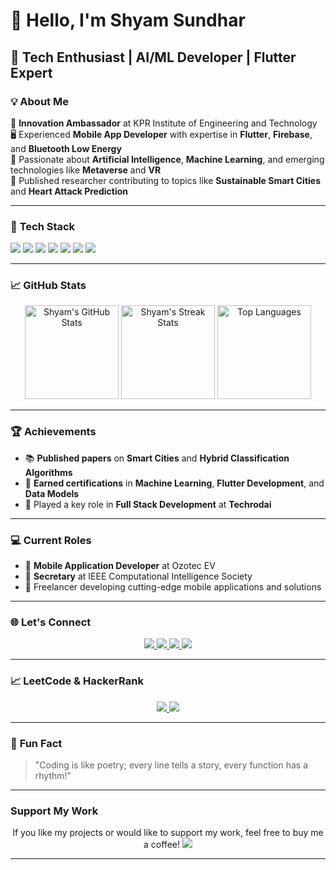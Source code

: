 # 👋 **Hello, I'm Shyam Sundhar**  
## 🚀 **Tech Enthusiast | AI/ML Developer | Flutter Expert**  

### 💡 **About Me**  
🌟 **Innovation Ambassador** at KPR Institute of Engineering and Technology  
🖥️ Experienced **Mobile App Developer** with expertise in **Flutter**, **Firebase**, and **Bluetooth Low Energy**  
🤖 Passionate about **Artificial Intelligence**, **Machine Learning**, and emerging technologies like **Metaverse** and **VR**  
📘 Published researcher contributing to topics like **Sustainable Smart Cities** and **Heart Attack Prediction**  

---

### 🔧 **Tech Stack**
<p align="left">
  <img src="https://img.shields.io/badge/-Flutter-02569B?logo=flutter&logoColor=white&style=flat-square">
  <img src="https://img.shields.io/badge/-Dart-0175C2?logo=dart&logoColor=white&style=flat-square">
  <img src="https://img.shields.io/badge/-Firebase-FFCA28?logo=firebase&logoColor=black&style=flat-square">
  <img src="https://img.shields.io/badge/-Python-3776AB?logo=python&logoColor=white&style=flat-square">
  <img src="https://img.shields.io/badge/-Git-F05032?logo=git&logoColor=white&style=flat-square">
  <img src="https://img.shields.io/badge/-Figma-F24E1E?logo=figma&logoColor=white&style=flat-square">
  <img src="https://img.shields.io/badge/-C++-00599C?logo=cplusplus&logoColor=white&style=flat-square">
</p>

---

### 📈 **GitHub Stats**
<p align="center">
  <img src="https://github-readme-stats.vercel.app/api?username=Shyam-G-Sundhar&show_icons=true&theme=tokyonight" alt="Shyam's GitHub Stats" height="150">
  <img src="https://github-readme-streak-stats.herokuapp.com/?user=Shyam-G-Sundhar&theme=tokyonight" alt="Shyam's Streak Stats" height="150">
  <img src="https://github-readme-stats.vercel.app/api/top-langs/?username=Shyam-G-Sundhar&layout=compact&theme=tokyonight" alt="Top Languages" height="150">
</p>

---

### 🏆 **Achievements**
- 📚 **Published papers** on **Smart Cities** and **Hybrid Classification Algorithms**  
- 🏅 **Earned certifications** in **Machine Learning**, **Flutter Development**, and **Data Models**  
- 🌟 Played a key role in **Full Stack Development** at **Techrodai**  

---

### 💻 **Current Roles**
- 🚗 **Mobile Application Developer** at Ozotec EV  
- 💼 **Secretary** at IEEE Computational Intelligence Society  
- 🤝 Freelancer developing cutting-edge mobile applications and solutions  

---

### 🌐 **Let's Connect**
<p align="center">
  <a href="https://www.linkedin.com/in/shyamgsundhar">
    <img src="https://img.shields.io/badge/LinkedIn-0077B5?logo=linkedin&logoColor=white&style=for-the-badge" />
  </a>
  <a href="https://shyamgsundhar2005.wixsite.com/shyamgsundhar">
    <img src="https://img.shields.io/badge/Portfolio-FF5722?logo=web&logoColor=white&style=for-the-badge" />
  </a>
  <a href="mailto:shyamgsundhar@gmail.com">
    <img src="https://img.shields.io/badge/Email-EA4335?logo=gmail&logoColor=white&style=for-the-badge" />
  </a>
  <a href="https://www.buymeacoffee.com/shyamsundhar">
    <img src="https://img.shields.io/badge/Buy%20Me%20A%20Coffee-FF813F?logo=buymeacoffee&logoColor=white&style=for-the-badge" />
  </a>
</p>

---

### 📈 **LeetCode & HackerRank**  
<p align="center">
  <a href="https://leetcode.com/ShyamGSundhar/">
    <img src="https://img.shields.io/badge/LeetCode-FFA116?logo=leetcode&logoColor=black&style=for-the-badge" />
  </a>
  <a href="https://www.hackerrank.com/shyamsundhar">
    <img src="https://img.shields.io/badge/HackerRank-2EC866?logo=hackerrank&logoColor=white&style=for-the-badge" />
  </a>
</p>

---

### 🌟 **Fun Fact**  
> "Coding is like poetry; every line tells a story, every function has a rhythm!"  

---

### **Support My Work**  
<p align="center">
  If you like my projects or would like to support my work, feel free to buy me a coffee!  
  <a href="https://www.buymeacoffee.com/shyamsundhar">
    <img src="https://img.shields.io/badge/Buy%20Me%20A%20Coffee-FF813F?logo=buymeacoffee&logoColor=white&style=for-the-badge" />
  </a>
</p>

---
